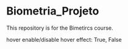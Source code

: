 # Biometria_Projeto
This repository is for the Bimetircs course.

hover	enable/disable hover effect: True, False
